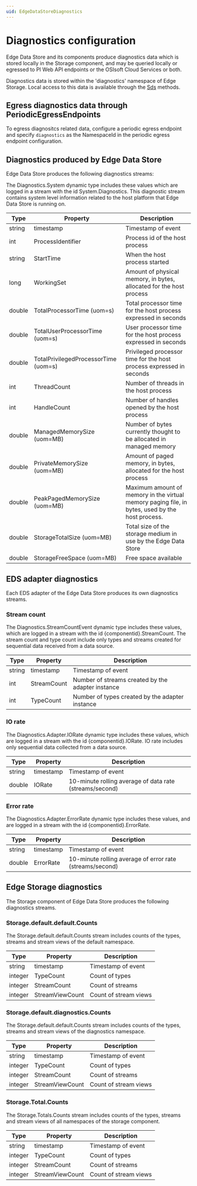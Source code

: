 ```yaml
---
uid: EdgeDataStoreDiagnostics
---
```


# Diagnostics configuration

Edge Data Store and its components produce diagnostics data which is stored locally in the Storage component, and may be queried locally or egressed to PI Web API endpoints or the OSIsoft Cloud Services or both.

Diagnostics data is stored within the 'diagnostics' namespace of Edge Storage.  Local access to this data is available through the [Sds](xref:sdsReadingData) methods.

## Egress diagnostics data through PeriodicEgressEndpoints

To egress diagnositcs related data, configure a periodic egress endpoint and specify ```diagnostics``` as the NamespaceId in the periodic egress endpoint configuration.

## Diagnostics produced by Edge Data Store

Edge Data Store produces the following diagnostics streams:

The Diagnostics.System dynamic type includes these values which are logged in a stream with the id System.Diagnostics.
This diagnostic stream contains system level information related to the host platform that Edge Data Store is running on.

| Type         | Property |  Description     |
|--------|--------------|-----------------------------------|
| string | timestamp  | Timestamp of event  |
| int | ProcessIdentifier  | Process id of the host process  |
| string | StartTime  | When the host process started  |
| long | WorkingSet  | Amount of physical memory, in bytes, allocated for the host process  |
| double | TotalProcessorTime (uom=s)  | Total processor time for the host process expressed in seconds  |
| double | TotalUserProcessorTime (uom=s)  | User processor time for the host process expressed in seconds  |
| double | TotalPrivilegedProcessorTime (uom=s)  | Privileged processor time for the host process expressed in seconds  |
| int | ThreadCount | Number of threads in the host process |
| int | HandleCount  | Number of handles opened by the host process  |
| double | ManagedMemorySize (uom=MB)  | Number of bytes currently thought to be allocated in managed memory  |
| double | PrivateMemorySize (uom=MB)  | Amount of paged memory, in bytes, allocated for the host process  |
| double | PeakPagedMemorySize (uom=MB)  | Maximum amount of memory in the virtual memory paging file, in bytes, used by the host process.  |
| double | StorageTotalSize (uom=MB)  | Total size of the storage medium in use by the Edge Data Store  |
| double | StorageFreeSpace (uom=MB)  | Free space available  |

## EDS adapter diagnostics

Each EDS adapter of the Edge Data Store produces its own diagnostics streams.

### Stream count

The Diagnostics.StreamCountEvent dynamic type includes these values, which are logged in a stream with the id {componentid}.StreamCount.  The stream count and type count include only types and streams created for sequential data received from a data source.

| Type         | Property |  Description     |
|--------|--------------|-----------------------------------|
| string | timestamp | Timestamp of event |
| int | StreamCount | Number of streams created by the adapter instance |
| int | TypeCount | Number of types created by the adapter instance |

### IO rate

The Diagnostics.Adapter.IORate dynamic type includes these values, which are logged in a stream with the id {componentid}.IORate. IO rate includes only sequential data collected from a data source.

| Type         | Property |  Description     |
|--------|--------------|-----------------------------------|
| string | timestamp | Timestamp of event |
| double | IORate | 10-minute rolling average of data rate (streams/second) |

### Error rate

The Diagnostics.Adapter.ErrorRate dynamic type includes these values, and are logged in a stream with the id {componentid}.ErrorRate.

| Type         | Property |  Description     |
|--------|--------------|-----------------------------------|
| string | timestamp | Timestamp of event |
| double | ErrorRate | 10-minute rolling average of error rate (streams/second)

## Edge Storage diagnostics

The Storage component of Edge Data Store produces the following diagnostics streams.

### Storage.default.default.Counts

The Storage.default.default.Counts stream includes counts of the types, streams and stream views of the default namespace.

| Type         | Property |  Description     |
|--------|--------------|-----------------------------------|
| string | timestamp | Timestamp of event |
| integer | TypeCount | Count of types |
| integer | StreamCount | Count of streams |
| integer | StreamViewCount | Count of stream views |

### Storage.default.diagnostics.Counts

The Storage.default.default.Counts stream includes counts of the types, streams and stream views of the diagnostics namespace.

| Type         | Property |  Description     |
|--------|--------------|-----------------------------------|
| string | timestamp | Timestamp of event |
| integer | TypeCount | Count of types |
| integer | StreamCount | Count of streams |
| integer | StreamViewCount | Count of stream views |

### Storage.Total.Counts

The Storage.Totals.Counts stream includes counts of the types, streams and stream views of all namespaces of the storage component.

| Type         | Property |  Description     |
|--------|--------------|-----------------------------------|
| string | timestamp | Timestamp of event |
| integer | TypeCount | Count of types |
| integer | StreamCount | Count of streams |
| integer | StreamViewCount | Count of stream views |
